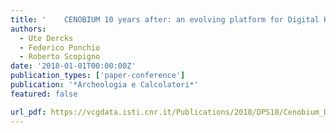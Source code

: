 ```yaml
---
title: '	CENOBIUM 10 years after: an evolving platform for Digital Humanities '
authors:
  - Ute Dercks
  - Federico Ponchio
  - Roberto Scopigno
date: '2018-01-01T00:00:00Z'
publication_types: ['paper-conference']
publication: '*Archeologia e Calcolatori*'
featured: false

url_pdf: https://vcgdata.isti.cnr.it/Publications/2018/DPS18/Cenobium_Dercks_et_al.pdf
---
```

